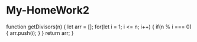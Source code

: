 # My-HomeWork2
function getDivisors(n) {
  let arr = [];
  for(let i = 1; i <= n; i++) {
    if(n % i === 0) {
      arr.push(i);
    }
  }
  return arr;
}
